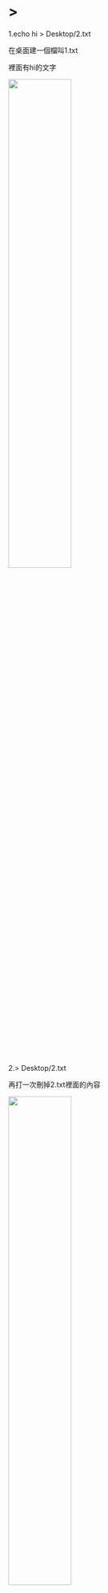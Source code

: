 ﻿# >
1.echo hi > Desktop/2.txt

在桌面建一個檔叫1.txt

裡面有hi的文字

<img src = "https://github.com/syuan0327/Linux-note/blob/master/%E6%96%B0%E5%A2%9E%E5%88%AA%E9%99%A4%E6%AA%94%E6%A1%88%E5%85%A7%E5%AE%B9/1.JPG" width=50% height=50%>

2.> Desktop/2.txt

再打一次刪掉2.txt裡面的內容

<img src = "https://github.com/syuan0327/Linux-note/blob/master/%E6%96%B0%E5%A2%9E%E5%88%AA%E9%99%A4%E6%AA%94%E6%A1%88%E5%85%A7%E5%AE%B9/2.JPG" width=50% height=50%>

* 補充：如過原本沒有2.txt然後直接打這行指令的話會產生一個2.txt的檔 
